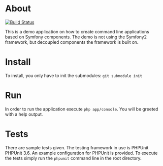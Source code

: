 # About

[![Build Status](https://secure.travis-ci.org/havvg/symfony2-console-demo.png)](http://travis-ci.org/havvg/symfony2-console-demo)

This is a demo application on how to create command line applications based on Symfony components.
The demo is not using the Symfony2 framework, but decoupled components the framework is built on.

# Install

To install, you only have to init the submodules: `git submodule init`

# Run

In order to run the application execute `php app/console`. You will be greeted with a help output.

# Tests

There are sample tests given. The testing framework in use is PHPUnit PHPUnit 3.6.
An example configuration for PHPUnit is provided. To execute the tests simply run the `phpunit` command line in the root directory.